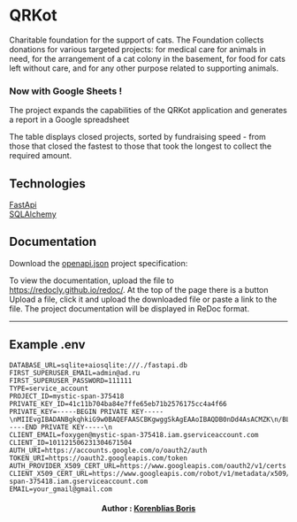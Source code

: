 # QRKot 

Charitable foundation for the support of cats. The Foundation collects donations for various targeted projects: for medical care for animals in need, for the arrangement of a cat colony in the basement, for food for cats left without care, and for any other purpose related to supporting animals.

### Now with Google Sheets !

The project expands the capabilities of the QRKot application and generates a report in a Google spreadsheet

The table displays closed projects, sorted by fundraising speed - from those that closed the fastest to those that took the longest to collect the required amount.


## Technologies

[FastApi](https://fastapi.tiangolo.com) <br>
[SQLAlchemy](https://www.sqlalchemy.org)


## Documentation

Download the <a href='https://code.s3.yandex.net/Python-dev/openapi.json'>openapi.json</a> project specification:

To view the documentation, upload the file to https://redocly.github.io/redoc/. At the top of the page there is a button Upload a file, click it and upload the downloaded file or paste a link to the file. The project documentation will be displayed in ReDoc format.

---


## Example .env

```
DATABASE_URL=sqlite+aiosqlite:///./fastapi.db
FIRST_SUPERUSER_EMAIL=admin@ad.ru
FIRST_SUPERUSER_PASSWORD=111111
TYPE=service_account
PROJECT_ID=mystic-span-375418
PRIVATE_KEY_ID=41c11b704ba84e7ffe65eb71b2576175cc4a4f66
PRIVATE_KEY=-----BEGIN PRIVATE KEY-----\nMIIEvgIBADANBgkqhkiG9w0BAQEFAASCBKgwggSkAgEAAoIBAQDB0nDd4AsACMZK\n/BLlykDGpoPfl9H8aN8sAJjViUGH1kXBRF2DTtK0B+8vPMDiTLkx6DHkHomfwgVf\nhVAy7GhXK2jhSMcE7CXTX1Up7oNPR4m4g57uRhlNiH8Wo4THGJMxtTePeRSiPhph\n8t2F1y0l2OLfIDaWmK7tEElFlZkPMj8txNOqVSpdnzK0hOiOerWI07HO01rRoxHY\nia3JfqLT9/vghCwpofi7kUI256oMhjM3ImZj3V092KH92T/QM+264F5oyFcooAUY\nPwHHWrvuVgtymeRQw9F5hd+AIoTHADG/wyrzLDbfh6K/ju5v+ZVCWHUA5Es5n1Xh\nY2k73/X1AgMBAAECggEAMCx+8xa5hTOpHYATrlubyAQhKNTSU1s5hPVNB14LFJkU\nU1oLqBRSWH7UWzhNdLG/IgFlTR6t9DBEJ5659T4/HNNkSQJOvRF4wVWjlD19E5pj\nR6InQW/Y4CV5+QWBff7ErwksmxNsJnsrEYdMufRme06x7OVTzBB9Ad0XaR0qotTa\nlWxriL6zoy4/dz+BXzoVIi8bt1YQcbvDfZX8b5nz8TPTKcQB02L8uAV9wk3IWnrS\nXQwl6ZzVphjNvwHysDQTbB89k8TL3HPp+Lr/P3qrB4zGpJJMeELnakB+bA81QW9C\nFEELZtxZ7/x68V6P/GLcTWyPtaDA9oFdFKV1hihCbQKBgQDgbBbu5hLMTfizbuHg\nNhmY00AMepo+sij5SVFdvwnNl+QjXldGvCrljcNeqm2nReaH3Mnoz7bYDF1AZost\nBqfUtaZacZcHChY6U5feQekRNc4PIqrLY4dBCubH0Y9GvOp7eVvPhlAzFxNoL2KE\neloLSU3OthHiUAbYga8wjFYSvwKBgQDdGBoppdhHDfh2Wmn9MOSukQRpHRAcJFBx\n1lf69dCjVWJXkGlYyyLdwnm7gdwVubPJ2CEnmXtyNZOmPfauR8BgHfgXT990Fu9n\n51K6T127F/Zrd4oe39MpRN15la/HIwSq63/tRbrrdwGoyGHT0vi3l56VWOl4yB18\nckmlzw2ISwKBgQCJRbR1ZqfC7kKcxstFEPJxR25a87dbeDCV4yHw/MSrTChQ9gje\njISUqzUAt7Cg66HKIuQiEsPdvRphJRgmb3bDJmVd1zMxLBtSjAVN/vToAQhMu8DK\n7dMyls95FBbWhwHKiv38n0R5K7lENg/Fxu1DEBCWy0l/K8I0NocJZB3WEwKBgG86\nEt9k6ZtFcfvInI2drU4M8pUW4+XkdvvuAzDjvWSOLf0zT2w2NYIutiMYv2nGlKY0\nrulHE41vWqpFffZLboJsUUUZD6dNan9xJnNIPjVDZtrFtpy1qXuXg3wJS/b4rP53\nn1H0xIZ0xkbtGBoChtGF22fy5PG4au0Sae6abYplAoGBAKHZdEZkhZeZK82z3cZa\nlnaHwbWieQZnXuOIncoYloiIUqtRodss9/YuVdi20SjLQMFAfqHZq65iGnnHLn3L\nHXZ/5Et6qHWcs9S9dcFbaRp55SmEV0wGK9Vf/U6wuZpiS0JkSQP5WdbvttsDa+ct\n9yiDRUe3BI1vfLihqcrgIG5d\n-----END PRIVATE KEY-----\n
CLIENT_EMAIL=foxygen@mystic-span-375418.iam.gserviceaccount.com
CLIENT_ID=101121506231304671504
AUTH_URI=https://accounts.google.com/o/oauth2/auth
TOKEN_URI=https://oauth2.googleapis.com/token
AUTH_PROVIDER_X509_CERT_URL=https://www.googleapis.com/oauth2/v1/certs
CLIENT_X509_CERT_URL=https://www.googleapis.com/robot/v1/metadata/x509/foxygen%40mystic-span-375418.iam.gserviceaccount.com
EMAIL=your_gmail@gmail.com
```

<h4 align="center">
Author : <a href="https://github.com/bobr2072">Korenblias Boris</a>
</h4>

